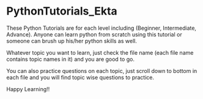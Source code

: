 # PythonTutorials_Ekta
These Python Tutorials are for each level including (Beginner, Intermediate, Advance). Anyone can learn python from scratch using this tutorial or someone can brush up his/her python skills as well.

Whatever topic you want to learn, just check the file name (each file name contains topic names in it) and you are good to go.

You can also practice questions on each topic, just scroll down to bottom in each file and you will find topic wise questions to practice.

Happy Learning!!
